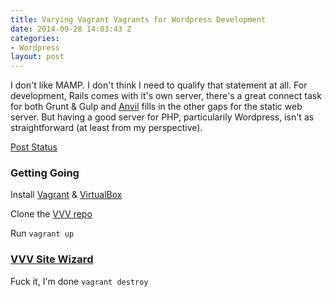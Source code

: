 ```yaml
---
title: Varying Vagrant Vagrants for Wordpress Development
date: 2014-09-28 14:03:43 Z
categories:
- Wordpress
layout: post
---
```


I don't like MAMP. I don't think I need to qualify that statement at all. For development, Rails comes with it's own server, there's a great connect task for both Grunt & Gulp and [Anvil](http://anvilformac.com/) fills in the other gaps for the static web server. But having a good server for PHP, particularily Wordpress, isn't as straightforward (at least from my perspective).

[Post Status](http://www.poststat.us/vvv-tips-every-day/)


### Getting Going

Install [Vagrant](http://www.vagrantup.com/) &amp; [VirtualBox](https://www.virtualbox.org/)

Clone the [VVV repo](https://github.com/Varying-Vagrant-Vagrants/VVV)

Run `vagrant up`

### [VVV Site Wizard](https://github.com/aliso/vvv-site-wizard)



Fuck it, I'm done `vagrant destroy`
